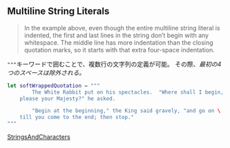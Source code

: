 ## Multiline String Literals

> In the example above, even though the entire multiline string literal is indented, the first and last lines in the string don’t begin with any whitespace. The middle line has more indentation than the closing quotation marks, so it starts with that extra four-space indentation.

`"""`キーワードで囲むことで、複数行の文字列の定義が可能。
その際、*最初の4つのスペースは除外される。*

```swift
let softWrappedQuotation = """
        The White Rabbit put on his spectacles.  "Where shall I begin, \
    please your Majesty?" he asked.

        "Begin at the beginning," the King said gravely, "and go on \
    till you come to the end; then stop."
"""
```

[StringsAndCharacters](https://docs.swift.org/swift-book/LanguageGuide/StringsAndCharacters.html)
